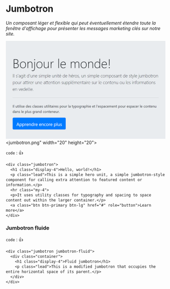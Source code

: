 # Jumbotron

_Un composant léger et flexible qui peut éventuellement étendre toute la fenêtre d'affichage pour présenter les messages marketing clés sur notre site._

![Screenshot](jumbotron.png)
<jumbotron.png"  width="20" height="20">




`code` : :thumbsup:

```
<div class="jumbotron">
  <h1 class="display-4">Hello, world!</h1>
  <p class="lead">This is a simple hero unit, a simple jumbotron-style component for calling extra attention to featured content or information.</p>
  <hr class="my-4">
  <p>It uses utility classes for typography and spacing to space content out within the larger container.</p>
  <a class="btn btn-primary btn-lg" href="#" role="button">Learn more</a>
</div>
```

### Jumbotron fluide

`code` : :thumbsup:

```
<div class="jumbotron jumbotron-fluid">
  <div class="container">
    <h1 class="display-4">Fluid jumbotron</h1>
    <p class="lead">This is a modified jumbotron that occupies the entire horizontal space of its parent.</p>
  </div>
</div>
```